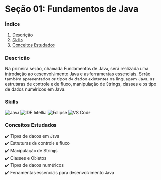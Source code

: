# Seção 01: Fundamentos de Java


### Índice

1. [Descrição](#descrição)
2. [Skills](#skills)
3. [Conceitos Estudados](#conceitos-estudados)

### Descrição
Na primeira seção, chamada Fundamentos de Java, será realizada uma introdução ao desenvolvimento Java e as ferramentas essenciais. Serão também apresentados os tipos de dados existentes na linguagem Java, as estruturas de controle e de fluxo, manipulação de Strings, classes e os tipo de dados numéricos em Java.

### Skills
![Java](https://img.shields.io/badge/Java-%23ED8B00.svg?style=for-the-badge&logo=openjdk&logoColor=white) ![IDE IntelliJ](https://img.shields.io/badge/IntelliJ%20IDEA-%23000000.svg?style=for-the-badge&logo=intellij-idea&logoColor=white) ![Eclipse](https://img.shields.io/badge/Eclipse%20IDE-%232C2255.svg?style=for-the-badge&logo=eclipse-ide&logoColor=white)
![VS Code](https://img.shields.io/badge/VSCode-%23007ACC.svg?style=for-the-badge&logo=visual-studio-code&logoColor=white)

### Conceitos Estudados

✔️ Tipos de dados em Java  
✔️ Estruturas de controle e fluxo  
✔️ Manipulação de Strings  
✔️ Classes e Objetos  
✔️ Tipos de dados numéricos  
✔️ Ferramentas essenciais para desenvolvimento Java